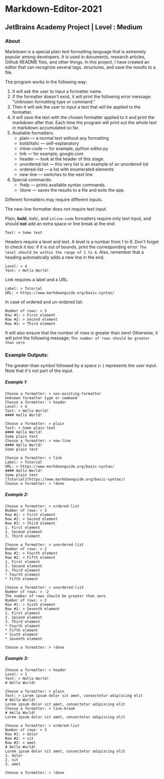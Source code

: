 # Markdown-Editor-2021
## JetBrains Academy Project | Level :  Medium

### About
Markdown is a special plain text formatting language that is extremely popular among developers. It is used in documents, research articles, Github README files, and other things. In this project, I have created an editor that can recognize several tags, structures, and save the results to a file.


The program works in the following way:
1. It will ask the user to input a formatter name.
2. If the formatter doesn't exist, it will print the following error message: "Unknown formatting type or command."
3. Then it will ask the user to input a text that will be applied to the formatter.
4. It will save the text with the chosen formatter applied to it and print the markdown after that. Each time the program will print out the whole text in markdown accumulated so far.
5. Available formatters:
	* plain — a normal text without any formatting
	* bold/italic — self-explanatory
	* inline-code — for example, python editor.py
	* link — for example, google.com
	* header — look at the header of this stage.
	* unordered-list — this very list is an example of an unordered list
	* ordered-list — a list with enumerated elements
	* new-line — switches to the next line
6. Special commands:
	* !help — prints available syntax commands.
	* !done — saves the results to a file and exits the app.

Different formatters may require different inputs.

The new-line formatter does not require text input.

Plain, **bold**, *italic*, and `inline-code` formatters require only text input, and should  **not**  add an extra space or line break at the end:

    Text: > Some text
    
Headers require  a level and text. A level is a number from 1 to 6. Don't forget to check it too: if it is out of bounds, print the corresponding error: `The level should be within the range of 1 to 6`. Also, remember that a heading automatically adds a new line in the end.

    Level: > 4  
    Text: > Hello World!

Link requires a label and a URL:

    Label: > Tutorial  
    URL: > https://www.markdownguide.org/basic-syntax/
    
In case of ordered and un-ordered list:

    Number of rows: > 3  
    Row #1: > First element  
    Row #2: > Second element  
    Row #3: > Third element

It will also ensure that the number of rows is greater than zero! Otherwise, it will print the following message: `The number of rows should be greater than zero`




### Example Outputs:
The greater-than symbol followed by a space (`>` ) represents the user input. Note that it's not part of the input.
##### Example 1: 
```
Choose a formatter: > non-existing-formatter
Unknown formatter type or command
Choose a formatter: > header
Level: > 4
Text: > Hello World!
#### Hello World!

Choose a formatter: > plain
Text: > Some plain text
#### Hello World!
Some plain text
Choose a formatter: > new-line
#### Hello World!
Some plain text

Choose a formatter: > link
Label: > Tutorial
URL: > https://www.markdownguide.org/basic-syntax/
#### Hello World!
Some plain text
[Tutorial](https://www.markdownguide.org/basic-syntax/)
Choose a formatter: > !done
```
##### Example 2:
```
Choose a formatter: > ordered-list
Number of rows: > 3
Row #1: > First element
Row #2: > Second element
Row #3: > Third element
1. First element
2. Second element
3. Third element

Choose a formatter: > unordered-list
Number of rows: > 2
Row #1: > Fourth element
Row #2: > Fifth element
1. First element
2. Second element
3. Third element
* Fourth element
* Fifth element

Choose a formatter: > unordered-list
Number of rows: > -2
The number of rows should be greater than zero
Number of rows: > 2
Row #1: > Sixth element
Row #2: > Seventh element
1. First element
2. Second element
3. Third element
* Fourth element
* Fifth element
* Sixth element
* Seventh element

Choose a formatter: > !done
```

##### Example 3: 
```
Choose a formatter: > header  
Level: > 1  
Text: > Hello World!  
# Hello World!  
  
Choose a formatter: > plain  
Text: > Lorem ipsum dolor sit amet, consectetur adipiscing elit  
# Hello World!  
Lorem ipsum dolor sit amet, consectetur adipiscing elit  
Choose a formatter: > line-break  
# Hello World!  
Lorem ipsum dolor sit amet, consectetur adipiscing elit  
  
Choose a formatter: > ordered-list  
Number of rows: > 3  
Row #1: > dolor  
Row #2: > sit  
Row #3: > amet  
# Hello World!  
Lorem ipsum dolor sit amet, consectetur adipiscing elit  
1. dolor  
2. sit  
3. amet  
  
Choose a formatter: > !done 
```

